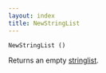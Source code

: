 ```yaml
---
layout: index
title: NewStringList
---
```


    NewStringList ()

Returns an empty [stringlist](../types/stringlist.html).

